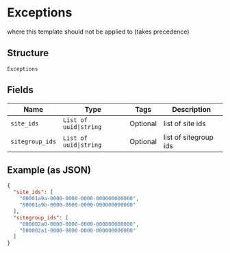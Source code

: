 
# Exceptions

where this template should not be applied to (takes precedence)

## Structure

`Exceptions`

## Fields

| Name | Type | Tags | Description |
|  --- | --- | --- | --- |
| `site_ids` | `List of uuid\|string` | Optional | list of site ids |
| `sitegroup_ids` | `List of uuid\|string` | Optional | list of sitegroup ids |

## Example (as JSON)

```json
{
  "site_ids": [
    "00001a9a-0000-0000-0000-000000000000",
    "00001a9b-0000-0000-0000-000000000000"
  ],
  "sitegroup_ids": [
    "000002a0-0000-0000-0000-000000000000",
    "000002a1-0000-0000-0000-000000000000"
  ]
}
```

